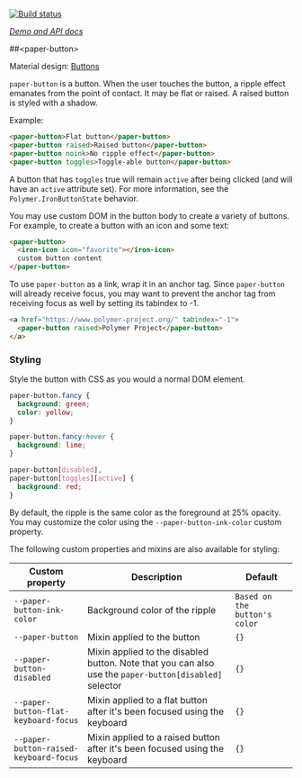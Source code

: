 
<!---

This README is automatically generated from the comments in these files:
paper-button.html

Edit those files, and our readme bot will duplicate them over here!
Edit this file, and the bot will squash your changes :)

The bot does some handling of markdown. Please file a bug if it does the wrong
thing! https://github.com/PolymerLabs/tedium/issues

-->

[![Build status](https://travis-ci.org/PolymerElements/paper-button.svg?branch=master)](https://travis-ci.org/PolymerElements/paper-button)

_[Demo and API docs](https://elements.polymer-project.org/elements/paper-button)_


##&lt;paper-button&gt;

Material design: [Buttons](https://www.google.com/design/spec/components/buttons.html)

`paper-button` is a button. When the user touches the button, a ripple effect emanates
from the point of contact. It may be flat or raised. A raised button is styled with a
shadow.

Example:

[//]: # (custom-element)

```html
<paper-button>Flat button</paper-button>
<paper-button raised>Raised button</paper-button>
<paper-button noink>No ripple effect</paper-button>
<paper-button toggles>Toggle-able button</paper-button>
```

A button that has `toggles` true will remain `active` after being clicked (and
will have an `active` attribute set). For more information, see the `Polymer.IronButtonState`
behavior.

You may use custom DOM in the button body to create a variety of buttons. For example, to
create a button with an icon and some text:

```html
<paper-button>
  <iron-icon icon="favorite"></iron-icon>
  custom button content
</paper-button>
```

To use `paper-button` as a link, wrap it in an anchor tag. Since `paper-button` will already
receive focus, you may want to prevent the anchor tag from receiving focus as well by setting
its tabindex to -1.

```html
<a href="https://www.polymer-project.org/" tabindex="-1">
  <paper-button raised>Polymer Project</paper-button>
</a>
```

### Styling

Style the button with CSS as you would a normal DOM element.

```css
paper-button.fancy {
  background: green;
  color: yellow;
}

paper-button.fancy:hover {
  background: lime;
}

paper-button[disabled],
paper-button[toggles][active] {
  background: red;
}
```

By default, the ripple is the same color as the foreground at 25% opacity. You may
customize the color using the `--paper-button-ink-color` custom property.

The following custom properties and mixins are also available for styling:

| Custom property | Description | Default |
| --- | --- | --- |
| `--paper-button-ink-color` | Background color of the ripple | `Based on the button's color` |
| `--paper-button` | Mixin applied to the button | `{}` |
| `--paper-button-disabled` | Mixin applied to the disabled button. Note that you can also use the `paper-button[disabled]` selector | `{}` |
| `--paper-button-flat-keyboard-focus` | Mixin applied to a flat button after it's been focused using the keyboard | `{}` |
| `--paper-button-raised-keyboard-focus` | Mixin applied to a raised button after it's been focused using the keyboard | `{}` |


